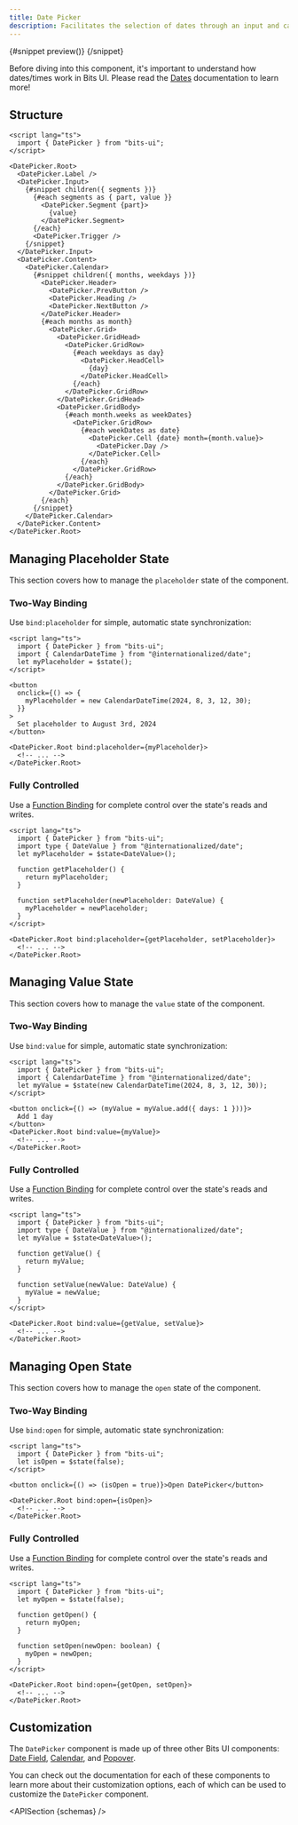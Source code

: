 ```yaml
---
title: Date Picker
description: Facilitates the selection of dates through an input and calendar-based interface.
---
```


<script>
	import { APISection, ComponentPreview, DatePickerDemo, Callout } from '$lib/components/index.js'
	let { schemas } = $props()
</script>

<ComponentPreview name="date-picker-demo" componentName="Date Picker" variant="preview">

{#snippet preview()}
<DatePickerDemo />
{/snippet}

</ComponentPreview>

<Callout type="tip" title="Heads up!">

Before diving into this component, it's important to understand how dates/times work in Bits UI. Please read the [Dates](/docs/dates) documentation to learn more!

</Callout>

## Structure

```svelte
<script lang="ts">
  import { DatePicker } from "bits-ui";
</script>

<DatePicker.Root>
  <DatePicker.Label />
  <DatePicker.Input>
    {#snippet children({ segments })}
      {#each segments as { part, value }}
        <DatePicker.Segment {part}>
          {value}
        </DatePicker.Segment>
      {/each}
      <DatePicker.Trigger />
    {/snippet}
  </DatePicker.Input>
  <DatePicker.Content>
    <DatePicker.Calendar>
      {#snippet children({ months, weekdays })}
        <DatePicker.Header>
          <DatePicker.PrevButton />
          <DatePicker.Heading />
          <DatePicker.NextButton />
        </DatePicker.Header>
        {#each months as month}
          <DatePicker.Grid>
            <DatePicker.GridHead>
              <DatePicker.GridRow>
                {#each weekdays as day}
                  <DatePicker.HeadCell>
                    {day}
                  </DatePicker.HeadCell>
                {/each}
              </DatePicker.GridRow>
            </DatePicker.GridHead>
            <DatePicker.GridBody>
              {#each month.weeks as weekDates}
                <DatePicker.GridRow>
                  {#each weekDates as date}
                    <DatePicker.Cell {date} month={month.value}>
                      <DatePicker.Day />
                    </DatePicker.Cell>
                  {/each}
                </DatePicker.GridRow>
              {/each}
            </DatePicker.GridBody>
          </DatePicker.Grid>
        {/each}
      {/snippet}
    </DatePicker.Calendar>
  </DatePicker.Content>
</DatePicker.Root>
```

## Managing Placeholder State

This section covers how to manage the `placeholder` state of the component.

### Two-Way Binding

Use `bind:placeholder` for simple, automatic state synchronization:

```svelte
<script lang="ts">
  import { DatePicker } from "bits-ui";
  import { CalendarDateTime } from "@internationalized/date";
  let myPlaceholder = $state();
</script>

<button
  onclick={() => {
    myPlaceholder = new CalendarDateTime(2024, 8, 3, 12, 30);
  }}
>
  Set placeholder to August 3rd, 2024
</button>

<DatePicker.Root bind:placeholder={myPlaceholder}>
  <!-- ... -->
</DatePicker.Root>
```

### Fully Controlled

Use a [Function Binding](https://svelte.dev/docs/svelte/bind#Function-bindings) for complete control over the state's reads and writes.

```svelte
<script lang="ts">
  import { DatePicker } from "bits-ui";
  import type { DateValue } from "@internationalized/date";
  let myPlaceholder = $state<DateValue>();

  function getPlaceholder() {
    return myPlaceholder;
  }

  function setPlaceholder(newPlaceholder: DateValue) {
    myPlaceholder = newPlaceholder;
  }
</script>

<DatePicker.Root bind:placeholder={getPlaceholder, setPlaceholder}>
  <!-- ... -->
</DatePicker.Root>
```

## Managing Value State

This section covers how to manage the `value` state of the component.

### Two-Way Binding

Use `bind:value` for simple, automatic state synchronization:

```svelte
<script lang="ts">
  import { DatePicker } from "bits-ui";
  import { CalendarDateTime } from "@internationalized/date";
  let myValue = $state(new CalendarDateTime(2024, 8, 3, 12, 30));
</script>

<button onclick={() => (myValue = myValue.add({ days: 1 }))}>
  Add 1 day
</button>
<DatePicker.Root bind:value={myValue}>
  <!-- ... -->
</DatePicker.Root>
```

### Fully Controlled

Use a [Function Binding](https://svelte.dev/docs/svelte/bind#Function-bindings) for complete control over the state's reads and writes.

```svelte
<script lang="ts">
  import { DatePicker } from "bits-ui";
  import type { DateValue } from "@internationalized/date";
  let myValue = $state<DateValue>();

  function getValue() {
    return myValue;
  }

  function setValue(newValue: DateValue) {
    myValue = newValue;
  }
</script>

<DatePicker.Root bind:value={getValue, setValue}>
  <!-- ... -->
</DatePicker.Root>
```

## Managing Open State

This section covers how to manage the `open` state of the component.

### Two-Way Binding

Use `bind:open` for simple, automatic state synchronization:

```svelte
<script lang="ts">
  import { DatePicker } from "bits-ui";
  let isOpen = $state(false);
</script>

<button onclick={() => (isOpen = true)}>Open DatePicker</button>

<DatePicker.Root bind:open={isOpen}>
  <!-- ... -->
</DatePicker.Root>
```

### Fully Controlled

Use a [Function Binding](https://svelte.dev/docs/svelte/bind#Function-bindings) for complete control over the state's reads and writes.

```svelte
<script lang="ts">
  import { DatePicker } from "bits-ui";
  let myOpen = $state(false);

  function getOpen() {
    return myOpen;
  }

  function setOpen(newOpen: boolean) {
    myOpen = newOpen;
  }
</script>

<DatePicker.Root bind:open={getOpen, setOpen}>
  <!-- ... -->
</DatePicker.Root>
```

## Customization

The `DatePicker` component is made up of three other Bits UI components: [Date Field](/docs/components/date-field), [Calendar](/docs/components/calendar), and [Popover](/docs/components/popover).

You can check out the documentation for each of these components to learn more about their customization options, each of which can be used to customize the `DatePicker` component.

<APISection {schemas} />
